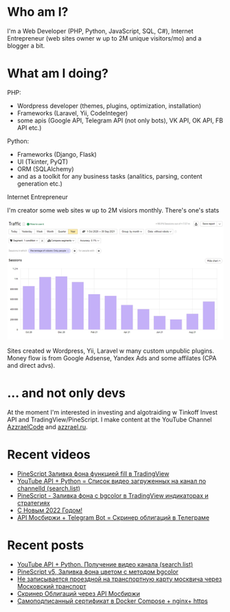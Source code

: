 # Who am I?

I'm a Web Developer (PHP, Python, JavaScript, SQL, C#), Internet Entrepreneur (web sites owner w up to 2M unique visitors/mo) and a blogger a bit.

# What am I doing?

PHP:
- Wordpress developer (themes, plugins, optimization, installation) 
- Frameworks (Laravel, Yii, CodeInteger)
- some apis (Google API, Telegram API (not only bots), VK API, OK API, FB API etc.)

Python:
- Frameworks (Django, Flask)
- UI (Tkinter, PyQT)
- ORM (SQLAlchemy)
- and as a toolkit for any business tasks (analitics, parsing, content generation etc.)

Internet Entrepreneur

I'm creator some web sites w up to 2M visiors monthly. There's one's stats

![Unique visitors in 2021](https://github.com/AzzraelCode/AzzraelCode/blob/main/images/n.jpg?raw=true)

Sites created w Wordpress, Yii, Laravel w many custom unpublic plugins. Money flow is from Google Adsense, Yandex Ads and some affilates (CPA and direct advs).

# ... and not only devs

At the moment I'm interested in investing and algotraiding w Tinkoff Invest API and TradingView/PineScript. I make content at the YouTube Channel [AzzraelCode](https://www.youtube.com/channel/UCf6kozNejHoQuFhBDB8cfxA) and [azzrael.ru](https://azzrael.ru). 

# Recent videos

<!-- AZZCODEYT:START -->
- [PineScript Заливка фона функцией fill в TradingView](https://www.youtube.com/watch?v=L-Gsz-MXrTc)
- [YouTube API + Python = Список видео загруженных на канал по channelId &lpar;search.list&rpar;](https://www.youtube.com/watch?v=8_zOR4Jgkxk)
- [PineScript - Заливка фона с bgcolor в TradingView индикаторах и стратегиях](https://www.youtube.com/watch?v=UEO5r4-n4JM)
- [С Новым 2022 Годом!](https://www.youtube.com/watch?v=zUECFnH0uDg)
- [API Мосбиржи + Telegram Bot = Скринер облигаций в Телеграме](https://www.youtube.com/watch?v=dU1kCPCQM8M)
<!-- AZZCODEYT:END -->


# Recent posts

<!-- AZZRAELRU:START -->
- [YouTube API + Python. Получение видео канала &lpar;search.list&rpar;](https://azzrael.ru/youtube-api-python-channel-videos-list)
- [PineScript v5, Заливка фона цветом с методом bgcolor](https://azzrael.ru/pinescript-v5-bgcolor)
- [Не записывается проездной на транспортную карту москвича через Московский транспорт](https://azzrael.ru/proezdnoy-deptrans-error-query)
- [Скринер Облигаций через API Мосбиржи](https://azzrael.ru/bonds-screener-iss-moex-python)
- [Самоподписанный сертификат в Docker Compose + nginx+ https](https://azzrael.ru/docker-compose-nginx-https-selfsigned-cert)
<!-- AZZRAELRU:END -->

